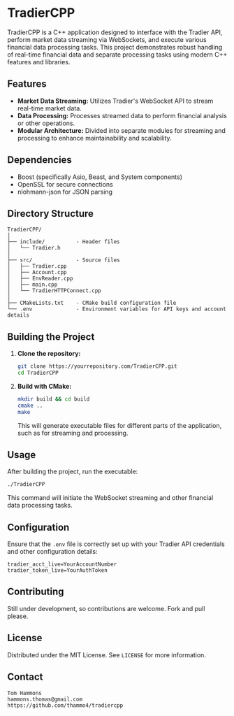 # TradierCPP

TradierCPP is a C++ application designed to interface with the Tradier API, perform market data streaming via WebSockets, and execute various financial data processing tasks. This project demonstrates robust handling of real-time financial data and separate processing tasks using modern C++ features and libraries.

## Features

- **Market Data Streaming:** Utilizes Tradier's WebSocket API to stream real-time market data.
- **Data Processing:** Processes streamed data to perform financial analysis or other operations.
- **Modular Architecture:** Divided into separate modules for streaming and processing to enhance maintainability and scalability.

## Dependencies

- Boost (specifically Asio, Beast, and System components)
- OpenSSL for secure connections
- nlohmann-json for JSON parsing

## Directory Structure

```
TradierCPP/
│
├── include/          - Header files
│   └── Tradier.h
│
├── src/              - Source files
│   ├── Tradier.cpp
│   ├── Account.cpp
│   ├── EnvReader.cpp
│   ├── main.cpp
│   └── TradierHTTPConnect.cpp
│
├── CMakeLists.txt    - CMake build configuration file
└── .env              - Environment variables for API keys and account details
```

## Building the Project

1. **Clone the repository:**

   ```bash
   git clone https://yourrepository.com/TradierCPP.git
   cd TradierCPP
   ```

2. **Build with CMake:**

   ```bash
   mkdir build && cd build
   cmake ..
   make
   ```

   This will generate executable files for different parts of the application, such as for streaming and processing.

## Usage

After building the project, run the executable:

```bash
./TradierCPP
```

This command will initiate the WebSocket streaming and other financial data processing tasks.

## Configuration

Ensure that the `.env` file is correctly set up with your Tradier API credentials and other configuration details:

```
tradier_acct_live=YourAccountNumber
tradier_token_live=YourAuthToken
```

## Contributing

Still under development, so contributions are welcome. Fork and pull please.

## License

Distributed under the MIT License. See `LICENSE` for more information.

## Contact
```
Tom Hammons
hammons.thomas@gmail.com
https://github.com/thammo4/tradiercpp
```

